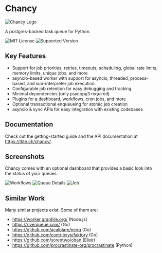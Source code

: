 # Chancy

![Chancy Logo](misc/logo_small.png)

A postgres-backed task queue for Python.

![MIT License](https://img.shields.io/github/license/tktech/chancy)
![Supported Version](https://img.shields.io/pypi/pyversions/chancy)


## Key Features

- Support for job priorities, retries, timeouts, scheduling,
  global rate limits, memory limits, unique jobs, and more
- asyncio-based worker with support for asyncio, threaded,
  process-based, and sub-interpreter job execution.
- Configurable job retention for easy debugging and tracking
- Minimal dependencies (only psycopg3 required)
- Plugins for a dashboard, workflows, cron jobs, and more
- Optional transactional enqueueing for atomic job creation
- asyncio & sync APIs for easy integration with existing codebases

## Documentation

Check out the getting-started guide and the API documentation at
https://tkte.ch/chancy/.

## Screenshots

Chancy comes with an optional dashboard that provides a basic
look into the status of your queues:

![Workflows](misc/ux_workflow.png)
![Queue Details](misc/ux_queue.png)
![Job](misc/ux_job_failed.png)

## Similar Work

Many similar projects exist. Some of them are:

- https://worker.graphile.org/ (Node.js)
- https://riverqueue.com/ (Go)
- https://github.com/acaloiaro/neoq (Go)
- https://github.com/contribsys/faktory (Go)
- https://github.com/sorentwo/oban (Elixir)
- https://github.com/procrastinate-org/procrastinate (Python)